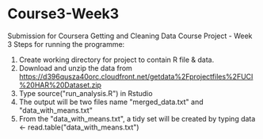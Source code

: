 Course3-Week3
=============

Submission for Coursera Getting and Cleaning Data Course Project - Week 3
Steps for running the programme:
1. Create working directory for project to contain R file & data.
2. Download and unzip the data from https://d396qusza40orc.cloudfront.net/getdata%2Fprojectfiles%2FUCI%20HAR%20Dataset.zip 
3. Type source("run_analysis.R") in Rstudio
4. The output will be two files name "merged_data.txt" and "data_with_means.txt"
5. From the "data_with_means.txt", a tidy set will be created by typing data <- read.table("data_with_means.txt")
